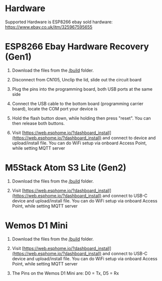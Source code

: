 # Hardware

Supported Hardware is ESP8266 ebay sold hardware: https://www.ebay.co.uk/itm/325967595655



# ESP8266 Ebay Hardware Recovery (Gen1)


1. Download the files from the [/build](https://github.com/F1p/Mitsubishi-CN105-Protocol-Decode/tree/master/build/esp8266.esp8266.generic/) folder.

2. Disconnect from CN105, Unclip the lid, slide out the circuit board

3. Plug the pins into the programming board, both USB ports at the same side

4. Connect the USB cable to the bottom board (programming carrier board), locate the COM port your device is

5. Hold the flash button down, while holding then press "reset". You can then release both buttons.

6. Visit [https://web.esphome.io/?dashboard_install](https://web.esphome.io/?dashboard_install) and connect to device and upload/install file.
   You can do WiFi setup via onboard Access Point, while setting MQTT server




# M5Stack Atom S3 Lite (Gen2)

1. Download the files from the [/build](https://github.com/F1p/Mitsubishi-Ecodan-Bridge-CN105/tree/master/build/esp32.esp32.m5stack-atoms3) folder.

2. Visit [https://web.esphome.io/?dashboard_install](https://web.esphome.io/?dashboard_install) and connect to USB-C device and upload/install file.
   You can do WiFi setup via onboard Access Point, while setting MQTT server




# Wemos D1 Mini

1. Download the files from the [/build](https://github.com/F1p/Home-Assistant-Mitsubishi-Ecodan-CN105-to-MQTT/tree/master/build/esp8266.esp8266.d1_mini) folder.

2. Visit [https://web.esphome.io/?dashboard_install](https://web.esphome.io/?dashboard_install) and connect to USB-C device and upload/install file.
   You can do WiFi setup via onboard Access Point, while setting MQTT server

5. The Pins on the Wemos D1 Mini are: D0 = Tx, D5 = Rx
